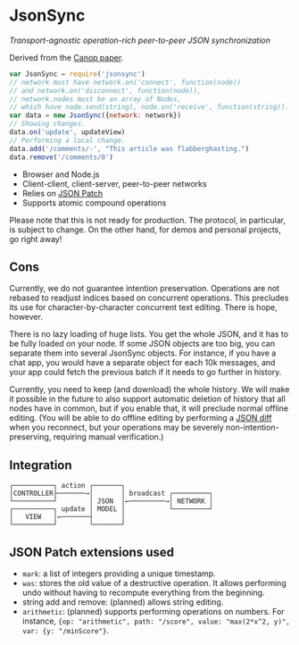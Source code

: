 # JsonSync

*Transport-agnostic operation-rich peer-to-peer JSON synchronization*

Derived from the [Canop paper][].

[Canop paper]: https://github.com/espadrine/canop/blob/master/doc/paper.md

```js
var JsonSync = require('jsonsync')
// network must have network.on('connect', function(node))
// and network.on('disconnect', function(node)),
// network.nodes must be an array of Nodes,
// which have node.send(string), node.on('receive', function(string)).
var data = new JsonSync({network: network})
// Showing changes.
data.on('update', updateView)
// Performing a local change.
data.add('/comments/-', "This article was flabberghasting.")
data.remove('/comments/0')
```

- Browser and Node.js
- Client-client, client-server, peer-to-peer networks
- Relies on [JSON Patch][]
- Supports atomic compound operations

[JSON Patch]: http://jsonpatch.com/

Please note that this is not ready for production. The protocol, in particular,
is subject to change. On the other hand, for demos and personal projects, go
right away!

## Cons

Currently, we do not guarantee intention preservation. Operations are not
rebased to readjust indices based on concurrent operations. This precludes its
use for character-by-character concurrent text editing. There is hope, however.

There is no lazy loading of huge lists. You get the whole JSON, and it has to be
fully loaded on your node. If some JSON objects are too big, you can separate
them into several JsonSync objects. For instance, if you have a chat app, you
would have a separate object for each 10k messages, and your app could fetch the
previous batch if it needs to go further in history.

Currently, you need to keep (and download) the whole history. We will make it
possible in the future to also support automatic deletion of history that all
nodes have in common, but if you enable that, it will preclude normal offline
editing. (You will be able to do offline editing by performing a [JSON diff][]
when you reconnect, but your operations may be severely
non-intention-preserving, requiring manual verification.)

[JSON diff]: https://github.com/espadrine/json-diff

## Integration

    ┌──────────┐ action ┌───────┐
    │CONTROLLER├───────→│       │ broadcast ┌─────────┐
    └──────────┘        │ JSON  │←─────────→│ NETWORK │
    ┌──────────┐ update │ MODEL │           └─────────┘
    │   VIEW   │←───────┤       │
    └──────────┘        └───────┘

## JSON Patch extensions used

- `mark`: a list of integers providing a unique timestamp.
- `was`: stores the old value of a destructive operation. It allows performing
  undo without having to recompute everything from the beginning.
- string add and remove: (planned) allows string editing.
- `arithmetic`: (planned) supports performing operations on numbers. For
  instance, `{op: "arithmetic", path: "/score", value: "max(2*x^2, y)",
  var: {y: "/minScore"}`.
